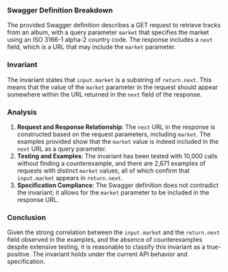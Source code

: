 ### Swagger Definition Breakdown
The provided Swagger definition describes a GET request to retrieve tracks from an album, with a query parameter `market` that specifies the market using an ISO 3166-1 alpha-2 country code. The response includes a `next` field, which is a URL that may include the `market` parameter.

### Invariant
The invariant states that `input.market` is a substring of `return.next`. This means that the value of the `market` parameter in the request should appear somewhere within the URL returned in the `next` field of the response.

### Analysis
1. **Request and Response Relationship**: The `next` URL in the response is constructed based on the request parameters, including `market`. The examples provided show that the `market` value is indeed included in the `next` URL as a query parameter.
2. **Testing and Examples**: The invariant has been tested with 10,000 calls without finding a counterexample, and there are 2,671 examples of requests with distinct `market` values, all of which confirm that `input.market` appears in `return.next`.
3. **Specification Compliance**: The Swagger definition does not contradict the invariant; it allows for the `market` parameter to be included in the response URL.

### Conclusion
Given the strong correlation between the `input.market` and the `return.next` field observed in the examples, and the absence of counterexamples despite extensive testing, it is reasonable to classify this invariant as a true-positive. The invariant holds under the current API behavior and specification.
